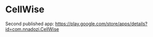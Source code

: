 # CellWise
Second published app: https://play.google.com/store/apps/details?id=com.nnadozi.CellWise
